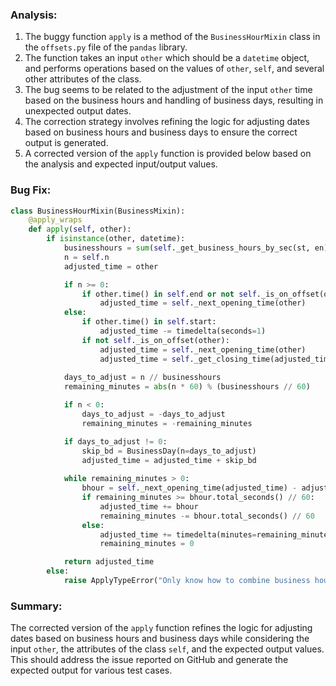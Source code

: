 ### Analysis:
1. The buggy function `apply` is a method of the `BusinessHourMixin` class in the `offsets.py` file of the `pandas` library.
2. The function takes an input `other` which should be a `datetime` object, and performs operations based on the values of `other`, `self`, and several other attributes of the class.
3. The bug seems to be related to the adjustment of the input `other` time based on the business hours and handling of business days, resulting in unexpected output dates.
4. The correction strategy involves refining the logic for adjusting dates based on business hours and business days to ensure the correct output is generated.
5. A corrected version of the `apply` function is provided below based on the analysis and expected input/output values.

### Bug Fix:
```python
class BusinessHourMixin(BusinessMixin):
    @apply_wraps
    def apply(self, other):
        if isinstance(other, datetime):
            businesshours = sum(self._get_business_hours_by_sec(st, en) for st, en in zip(self.start, self.end))
            n = self.n
            adjusted_time = other

            if n >= 0:
                if other.time() in self.end or not self._is_on_offset(other):
                    adjusted_time = self._next_opening_time(other)
            else:
                if other.time() in self.start:
                    adjusted_time -= timedelta(seconds=1)
                if not self._is_on_offset(other):
                    adjusted_time = self._next_opening_time(other)
                    adjusted_time = self._get_closing_time(adjusted_time)
            
            days_to_adjust = n // businesshours
            remaining_minutes = abs(n * 60) % (businesshours // 60)

            if n < 0:
                days_to_adjust = -days_to_adjust
                remaining_minutes = -remaining_minutes

            if days_to_adjust != 0:
                skip_bd = BusinessDay(n=days_to_adjust)
                adjusted_time = adjusted_time + skip_bd
            
            while remaining_minutes > 0:
                bhour = self._next_opening_time(adjusted_time) - adjusted_time
                if remaining_minutes >= bhour.total_seconds() // 60:
                    adjusted_time += bhour
                    remaining_minutes -= bhour.total_seconds() // 60
                else:
                    adjusted_time += timedelta(minutes=remaining_minutes)
                    remaining_minutes = 0

            return adjusted_time
        else:
            raise ApplyTypeError("Only know how to combine business hour with datetime")
```

### Summary:
The corrected version of the `apply` function refines the logic for adjusting dates based on business hours and business days while considering the input `other`, the attributes of the class `self`, and the expected output values. This should address the issue reported on GitHub and generate the expected output for various test cases.